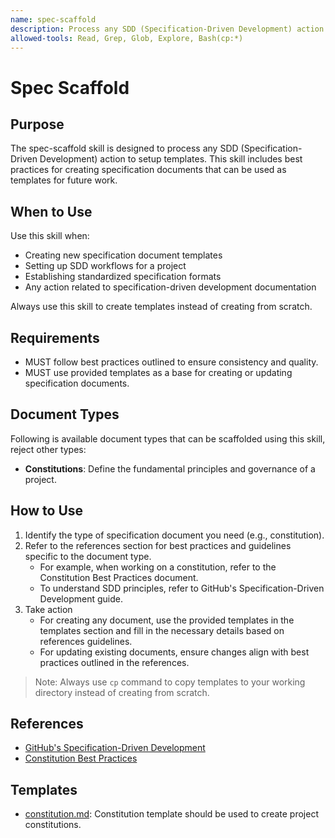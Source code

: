 ```yaml
---
name: spec-scaffold
description: Process any SDD (Specification-Driven Development) action to setup any spec-related document. Always use this skill to scaffold templates instead of creating from scratch, usually for constitution, specification documents, architecture decision records, technology plans.
allowed-tools: Read, Grep, Glob, Explore, Bash(cp:*)
---
```


# Spec Scaffold

## Purpose

The spec-scaffold skill is designed to process any SDD (Specification-Driven Development) action to setup templates. This skill includes best practices for creating specification documents that can be used as templates for future work.

## When to Use

Use this skill when:

- Creating new specification document templates
- Setting up SDD workflows for a project
- Establishing standardized specification formats
- Any action related to specification-driven development documentation

Always use this skill to create templates instead of creating from scratch.

## Requirements

- MUST follow best practices outlined to ensure consistency and quality.
- MUST use provided templates as a base for creating or updating specification documents.

## Document Types

Following is available document types that can be scaffolded using this skill, reject other types:

- **Constitutions**: Define the fundamental principles and governance of a project.

## How to Use

1. Identify the type of specification document you need (e.g., constitution).
2. Refer to the references section for best practices and guidelines specific to the document type.
    - For example, when working on a constitution, refer to the Constitution Best Practices document.
    - To understand SDD principles, refer to GitHub's Specification-Driven Development guide.
3. Take action
    - For creating any document, use the provided templates in the templates section and fill in the necessary details based on references guidelines.
    - For updating existing documents, ensure changes align with best practices outlined in the references.

> Note: Always use `cp` command to copy templates to your working directory instead of creating from scratch.

## References

- [GitHub's Specification-Driven Development](https://github.com/github/spec-kit/blob/main/spec-driven.md)
- [Constitution Best Practices](./references/constitution.md)

## Templates

- [constitution.md](./templates/constitution.md): Constitution template should be used to create project constitutions.
